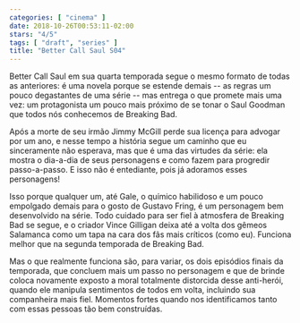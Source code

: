 ```yaml
---
categories: [ "cinema" ]
date: 2018-10-26T00:53:11-02:00
stars: "4/5"
tags: [ "draft", "series" ]
title: "Better Call Saul S04"
---
```

Better Call Saul em sua quarta temporada segue o mesmo formato de todas as anteriores: é uma novela porque se estende demais -- as regras um pouco degastantes de uma série -- mas entrega o que promete mais uma vez: um protagonista um pouco mais próximo de se tonar o Saul Goodman que todos nós conhecemos de Breaking Bad.

Após a morte de seu irmão Jimmy McGill perde sua licença para advogar por um ano, e nesse tempo a história segue um caminho que eu sinceramente não esperava, mas que é uma das virtudes da série: ela mostra o dia-a-dia de seus personagens e como fazem para progredir passo-a-passo. E isso não é entediante, pois já adoramos esses personagens!

Isso porque qualquer um, até Gale, o químico habilidoso e um pouco empolgado demais para o gosto de Gustavo Fring, é um personagem bem desenvolvido na série. Todo cuidado para ser fiel à atmosfera de Breaking Bad se segue, e o criador Vince Gilligan deixa até a volta dos gêmeos Salamanca como um tapa na cara dos fãs mais críticos (como eu). Funciona melhor que na segunda temporada de Breaking Bad.

Mas o que realmente funciona são, para variar, os dois episódios finais da temporada, que concluem mais um passo no personagem e que de brinde coloca novamente exposto a moral totalmente distorcida desse anti-herói, quando ele manipula sentimentos de todos em volta, incluindo sua companheira mais fiel. Momentos fortes quando nos identificamos tanto com essas pessoas tão bem construídas.
